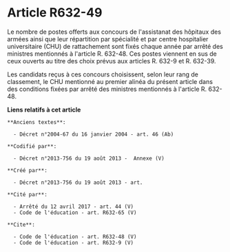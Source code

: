 # Article R632-49

Le nombre de postes offerts aux concours de l'assistanat des hôpitaux des armées ainsi que leur répartition par spécialité et
par centre hospitalier universitaire (CHU) de rattachement sont fixés chaque année par arrêté des ministres mentionnés à
l'article R. 632-48. Ces postes viennent en sus de ceux ouverts au titre des choix prévus aux articles R. 632-9 et R.
632-39. 

Les candidats reçus à ces concours choisissent, selon leur rang de classement, le CHU mentionné au premier alinéa du présent
article dans des conditions fixées par arrêté des ministres mentionnés à l'article R. 632-48.

**Liens relatifs à cet article**

	**Anciens textes**:

	  - Décret n°2004-67 du 16 janvier 2004 - art. 46 (Ab)

	**Codifié par**:

	  - Décret n°2013-756 du 19 août 2013 -  Annexe (V)

	**Créé par**:

	  - Décret n°2013-756 du 19 août 2013 - art.

	**Cité par**:

	  - Arrêté du 12 avril 2017 - art. 44 (V)
	  - Code de l'éducation - art. R632-65 (V)

	**Cite**:

	  - Code de l'éducation - art. R632-48 (V)
	  - Code de l'éducation - art. R632-9 (V)
